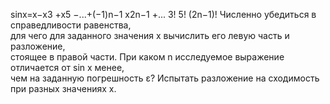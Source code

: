 sinx=x−x3 +x5 −...+(−1)n−1 x2n−1 +... 3! 5! (2n−1)!
Численно убедиться в справедливости равенства,\
для чего для заданного значения х вычислить его левую часть и разложение,\
стоящее в правой части. При каком n исследуемое выражение отличается от sin x менее,\
чем на заданную погрешность ε? Испытать разложение на сходимость при разных значениях х.